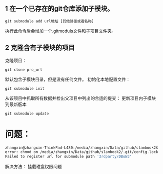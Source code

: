 


## 1 在一个已存在的git仓库添加子模块。
```
git submodule add url地址 [其他路径或者名称]
```
执行此命令后会增加一个.gitmoduls文件和子项目文件夹。

## 2 克隆含有子模块的项目
克隆项目：
```
git clone pro_url
```
默认包含子模块目录，但是没有任何文件。
初始化本地配置文件：
```
git submodule init
```

从该项目中抓取所有数据并检出父项目中列出的合适的提交：
更新项目内子模块到最新版本
```
git submodule update
```



# 问题：
```bash
zhangxin@zhangxin-ThinkPad-L480:/media/zhangxin/Data/github/slambook2$ git submodule init
error: chmod on /media/zhangxin/Data/github/slambook2/.git/config.lock failed: Operation not permitted
Failed to register url for submodule path '3rdparty/DBoW3'
```

解决方法：
挂载磁盘权限问题


